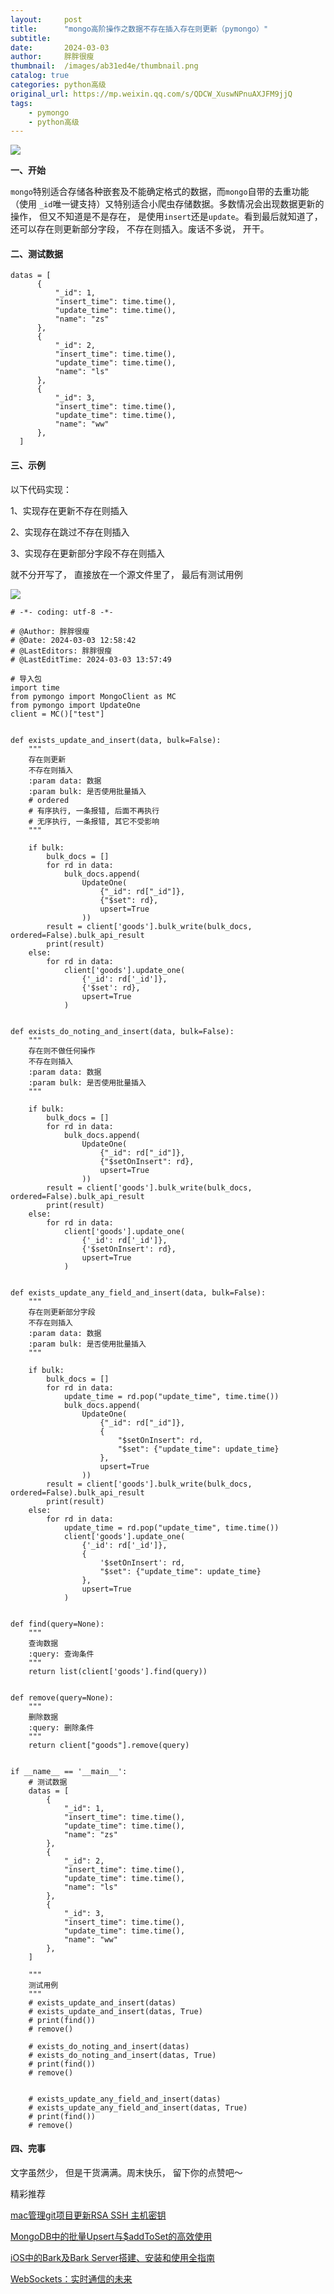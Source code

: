 ```yaml
---
layout:     post
title:      "mongo高阶操作之数据不存在插入存在则更新（pymongo）"
subtitle:   
date:       2024-03-03
author:     胖胖很瘦
thumbnail:  /images/ab31ed4e/thumbnail.png
catalog: true
categories: python高级
original_url: https://mp.weixin.qq.com/s/QDCW_XuswNPnuAXJFM9jjQ
tags:
    - pymongo
    - python高级
---
```

![](/images/ab31ed4e/1.png)

**一、开始**

`mongo`特别适合存储各种嵌套及不能确定格式的数据，而`mongo`自带的去重功能（使用 `_id`唯一键支持）又特别适合小爬虫存储数据。多数情况会出现数据更新的操作， 但又不知道是不是存在， 是使用`insert`还是`update`。看到最后就知道了， 还可以存在则更新部分字段， 不存在则插入。废话不多说， 开干。

#### 

#### **二、测试数据**

```
datas = [  
      {  
          "_id": 1,  
          "insert_time": time.time(),  
          "update_time": time.time(),  
          "name": "zs"  
      },  
      {  
          "_id": 2,  
          "insert_time": time.time(),  
          "update_time": time.time(),  
          "name": "ls"  
      },  
      {  
          "_id": 3,  
          "insert_time": time.time(),  
          "update_time": time.time(),  
          "name": "ww"  
      },  
  ]
```

#### **三、示例**

以下代码实现：

1、实现存在更新不存在则插入

2、实现存在跳过不存在则插入

3、实现存在更新部分字段不存在则插入

就不分开写了， 直接放在一个源文件里了， 最后有测试用例

![](/images/ab31ed4e/2.png)

```
# -*- coding: utf-8 -*-  
  
# @Author: 胖胖很瘦  
# @Date: 2024-03-03 12:58:42  
# @LastEditors: 胖胖很瘦  
# @LastEditTime: 2024-03-03 13:57:49  
  
# 导入包  
import time  
from pymongo import MongoClient as MC  
from pymongo import UpdateOne  
client = MC()["test"]  
  
  
def exists_update_and_insert(data, bulk=False):  
    """  
    存在则更新  
    不存在则插入  
    :param data: 数据  
    :param bulk: 是否使用批量插入  
    # ordered  
    # 有序执行, 一条报错, 后面不再执行  
    # 无序执行, 一条报错, 其它不受影响  
    """  
  
    if bulk:  
        bulk_docs = []  
        for rd in data:  
            bulk_docs.append(  
                UpdateOne(  
                    {"_id": rd["_id"]},  
                    {"$set": rd},  
                    upsert=True  
                ))  
        result = client['goods'].bulk_write(bulk_docs, ordered=False).bulk_api_result  
        print(result)  
    else:  
        for rd in data:  
            client['goods'].update_one(  
                {'_id': rd['_id']},   
                {'$set': rd},   
                upsert=True  
            )  
  
  
def exists_do_noting_and_insert(data, bulk=False):  
    """  
    存在则不做任何操作  
    不存在则插入  
    :param data: 数据  
    :param bulk: 是否使用批量插入  
    """  
  
    if bulk:  
        bulk_docs = []  
        for rd in data:  
            bulk_docs.append(  
                UpdateOne(  
                    {"_id": rd["_id"]},  
                    {"$setOnInsert": rd},  
                    upsert=True  
                ))  
        result = client['goods'].bulk_write(bulk_docs, ordered=False).bulk_api_result  
        print(result)  
    else:  
        for rd in data:  
            client['goods'].update_one(  
                {'_id': rd['_id']},   
                {'$setOnInsert': rd},   
                upsert=True  
            )  
  
  
def exists_update_any_field_and_insert(data, bulk=False):  
    """  
    存在则更新部分字段  
    不存在则插入  
    :param data: 数据  
    :param bulk: 是否使用批量插入  
    """  
  
    if bulk:  
        bulk_docs = []  
        for rd in data:  
            update_time = rd.pop("update_time", time.time())  
            bulk_docs.append(  
                UpdateOne(  
                    {"_id": rd["_id"]},  
                    {  
                        "$setOnInsert": rd,  
                        "$set": {"update_time": update_time}  
                    },  
                    upsert=True  
                ))  
        result = client['goods'].bulk_write(bulk_docs, ordered=False).bulk_api_result  
        print(result)  
    else:  
        for rd in data:  
            update_time = rd.pop("update_time", time.time())  
            client['goods'].update_one(  
                {'_id': rd['_id']},  
                {  
                    '$setOnInsert': rd,  
                    "$set": {"update_time": update_time}  
                },  
                upsert=True  
            )  
  
  
def find(query=None):  
    """  
    查询数据  
    :query: 查询条件  
    """  
    return list(client['goods'].find(query))  
  
  
def remove(query=None):  
    """  
    删除数据  
    :query: 删除条件  
    """  
    return client["goods"].remove(query)  
  
  
if __name__ == '__main__':  
    # 测试数据  
    datas = [  
        {  
            "_id": 1,  
            "insert_time": time.time(),  
            "update_time": time.time(),  
            "name": "zs"  
        },  
        {  
            "_id": 2,  
            "insert_time": time.time(),  
            "update_time": time.time(),  
            "name": "ls"  
        },  
        {  
            "_id": 3,  
            "insert_time": time.time(),  
            "update_time": time.time(),  
            "name": "ww"  
        },  
    ]  
  
    """  
    测试用例  
    """  
    # exists_update_and_insert(datas)  
    # exists_update_and_insert(datas, True)  
    # print(find())  
    # remove()  
  
    # exists_do_noting_and_insert(datas)  
    # exists_do_noting_and_insert(datas, True)  
    # print(find())  
    # remove()  
  
  
    # exists_update_any_field_and_insert(datas)  
    # exists_update_any_field_and_insert(datas, True)  
    # print(find())  
    # remove()
```

#### **四、完事**

文字虽然少， 但是干货满满。周末快乐， 留下你的点赞吧～

精彩推荐

[mac管理git项目更新RSA SSH 主机密钥](http://mp.weixin.qq.com/s?__biz=MzUyMzk3OTYyMQ==&mid=2247488405&idx=1&sn=8fde23a52dbfbd7ea27158ddf62fc346&chksm=fa350d9fcd42848948b52d6c43653e632c1218689eabb4a6b2da081233de993103396cb9b54c&scene=21#wechat_redirect)

[MongoDB中的批量Upsert与$addToSet的高效使用](http://mp.weixin.qq.com/s?__biz=MzUyMzk3OTYyMQ==&mid=2247488399&idx=1&sn=0207e9004394b91d0c8a5e9301cfffeb&chksm=fa350d85cd428493e5d5f3155d0e3a3a8dfca09d7dc1c884f0e605d5f86e22231644d46a5c6b&scene=21#wechat_redirect)

[iOS中的Bark及Bark Server搭建、安装和使用全指南](http://mp.weixin.qq.com/s?__biz=MzUyMzk3OTYyMQ==&mid=2247488389&idx=1&sn=5a1b35d577fab581647c6bb7ae6c4c76&chksm=fa350d8fcd42849919e064964b8d96200d23eaef7ddba537ae8de6ed3309c0fce0304420b176&scene=21#wechat_redirect)

[WebSockets：实时通信的未来](http://mp.weixin.qq.com/s?__biz=MzUyMzk3OTYyMQ==&mid=2247488187&idx=1&sn=585263d38e92ae89cef5a21a83d8c526&chksm=fa350cb1cd4285a721501cb804e096a313e6dfa78f7c767f1999e5c4910d171b6d1422d6de45&scene=21#wechat_redirect)
